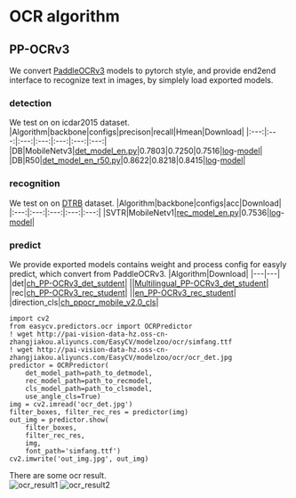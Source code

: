 # OCR algorithm
## PP-OCRv3
We convert [PaddleOCRv3](https://github.com/PaddlePaddle/PaddleOCR) models to pytorch style, and provide end2end interface to recognize text in images, by simplely load exported models.
### detection
We test on on icdar2015 dataset.
|Algorithm|backbone|configs|precison|recall|Hmean|Download|
|:---:|:---:|:---:|:---:|:---:|:---:|:---:|
|DB|MobileNetv3|[det_model_en.py](configs/ocr/detection/det_model_en.py)|0.7803|0.7250|0.7516|[log](http://pai-vision-data-hz.oss-cn-zhangjiakou.aliyuncs.com/EasyCV/modelzoo/ocr/det/fintune_icdar2015_mobilev3/20220902_140307.log.json)-[model](http://pai-vision-data-hz.oss-cn-zhangjiakou.aliyuncs.com/EasyCV/modelzoo/ocr/det/fintune_icdar2015_mobilev3/epoch_70.pth)|
|DB|R50|[det_model_en_r50.py](configs/ocr/detection/det_model_en_r50.py)|0.8622|0.8218|0.8415|[log](http://pai-vision-data-hz.oss-cn-zhangjiakou.aliyuncs.com/EasyCV/modelzoo/ocr/det/fintune_icdar2015_r50/20220906_110252.log.json)-[model](http://pai-vision-data-hz.oss-cn-zhangjiakou.aliyuncs.com/EasyCV/modelzoo/ocr/det/fintune_icdar2015_r50/epoch_1150.pth)|
### recognition
We test on on [DTRB](https://arxiv.org/abs/1904.01906) dataset.
|Algorithm|backbone|configs|acc|Download|
|:---:|:---:|:---:|:---:|:---:|
|SVTR|MobileNetv1|[rec_model_en.py](configs/ocr/recognition/rec_model_en.py)|0.7536|[log](http://pai-vision-data-hz.oss-cn-zhangjiakou.aliyuncs.com/EasyCV/modelzoo/ocr/rec/fintune_dtrb/20220914_125616.log.json)-[model](http://pai-vision-data-hz.oss-cn-zhangjiakou.aliyuncs.com/EasyCV/modelzoo/ocr/rec/fintune_dtrb/epoch_60.pth)|
### predict
We provide exported models contains weight and process config for easyly predict, which convert from PaddleOCRv3.
|Algorithm|Download|
|---|---|
|det|[ch_PP-OCRv3_det_sutdent](http://pai-vision-data-hz.oss-cn-zhangjiakou.aliyuncs.com/EasyCV/modelzoo/ocr/det/ch_PP-OCRv3_det/student_export.pth)|
||[Multilingual_PP-OCRv3_det_student](http://pai-vision-data-hz.oss-cn-zhangjiakou.aliyuncs.com/EasyCV/modelzoo/ocr/det/Multilingual_PP-OCRv3_det/student_export.pth)|
|rec|[ch_PP-OCRv3_rec_student](http://pai-vision-data-hz.oss-cn-zhangjiakou.aliyuncs.com/EasyCV/modelzoo/ocr/rec/ch_PP-OCRv3_rec/best_accuracy_student_export.pth)|
||[en_PP-OCRv3_rec_student](http://pai-vision-data-hz.oss-cn-zhangjiakou.aliyuncs.com/EasyCV/modelzoo/ocr/rec/en_PP-OCRv3_rec/best_accuracy.pth)|
|direction_cls|[ch_ppocr_mobile_v2.0_cls](http://pai-vision-data-hz.oss-cn-zhangjiakou.aliyuncs.com/EasyCV/modelzoo/ocr/cls/ch_ppocr_mobile_v2.0_cls/best_accuracy_export.pth)|
```
import cv2
from easycv.predictors.ocr import OCRPredictor
! wget http://pai-vision-data-hz.oss-cn-zhangjiakou.aliyuncs.com/EasyCV/modelzoo/ocr/simfang.ttf
! wget http://pai-vision-data-hz.oss-cn-zhangjiakou.aliyuncs.com/EasyCV/modelzoo/ocr/ocr_det.jpg
predictor = OCRPredictor(
    det_model_path=path_to_detmodel,
    rec_model_path=path_to_recmodel,
    cls_model_path=path_to_clsmodel,
    use_angle_cls=True)
img = cv2.imread('ocr_det.jpg')
filter_boxes, filter_rec_res = predictor(img)
out_img = predictor.show(
    filter_boxes,
    filter_rec_res,
    img,
    font_path='simfang.ttf')
cv2.imwrite('out_img.jpg', out_img)
```
There are some ocr result.<br/>
![ocr_result1](http://pai-vision-data-hz.oss-cn-zhangjiakou.aliyuncs.com/EasyCV/modelzoo/ocr/result/test_ocr_1_out.jpg)
![ocr_result2](http://pai-vision-data-hz.oss-cn-zhangjiakou.aliyuncs.com/EasyCV/modelzoo/ocr/result/test_ocr_2_out.jpg)
